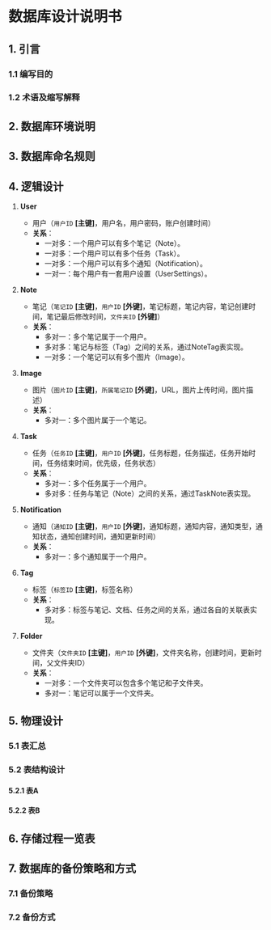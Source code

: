 # 数据库设计说明书
## 1. 引言
### 1.1 编写目的
### 1.2 术语及缩写解释
## 2. 数据库环境说明
## 3. 数据库命名规则
## 4. 逻辑设计

1. **User**
   - 用户（`用户ID` **[主键]**，用户名，用户密码，账户创建时间）
   - **关系**：
     - 一对多：一个用户可以有多个笔记（Note）。
     - 一对多：一个用户可以有多个任务（Task）。
     - 一对多：一个用户可以有多个通知（Notification）。
     - 一对一：每个用户有一套用户设置（UserSettings）。

2. **Note**
   - 笔记（`笔记ID` **[主键]**，`用户ID` **[外键]**，笔记标题，笔记内容，笔记创建时间，笔记最后修改时间，`文件夹ID` **[外键]**）
   - **关系**：
     - 多对一：多个笔记属于一个用户。
     - 多对多：笔记与标签（Tag）之间的关系，通过NoteTag表实现。
     - 一对多：一个笔记可以有多个图片（Image）。

3. **Image**
   - 图片（`图片ID` **[主键]**，`所属笔记ID` **[外键]**，URL，图片上传时间，图片描述）
   - **关系**：
     - 多对一：多个图片属于一个笔记。

4. **Task**
   - 任务（`任务ID` **[主键]**，`用户ID` **[外键]**，任务标题，任务描述，任务开始时间，任务结束时间，优先级，任务状态）
   - **关系**：
     - 多对一：多个任务属于一个用户。
     - 多对多：任务与笔记（Note）之间的关系，通过TaskNote表实现。

5. **Notification**
   - 通知（`通知ID` **[主键]**，`用户ID` **[外键]**，通知标题，通知内容，通知类型，通知状态，通知创建时间，通知更新时间）
   - **关系**：
     - 多对一：多个通知属于一个用户。

6. **Tag**
   - 标签（`标签ID` **[主键]**，标签名称）
   - **关系**：
     - 多对多：标签与笔记、文档、任务之间的关系，通过各自的关联表实现。

7. **Folder**
   - 文件夹（`文件夹ID` **[主键]**，`用户ID` **[外键]**，文件夹名称，创建时间，更新时间，父文件夹ID）
   - **关系**：
     - 一对多：一个文件夹可以包含多个笔记和子文件夹。
     - 多对一：笔记可以属于一个文件夹。

## 5. 物理设计
### 5.1 表汇总
### 5.2 表结构设计
#### 5.2.1 表A
#### 5.2.2 表B
## 6. 存储过程一览表
## 7. 数据库的备份策略和方式
### 7.1 备份策略
### 7.2 备份方式